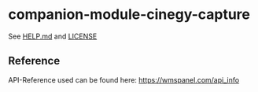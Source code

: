 # companion-module-cinegy-capture

See [HELP.md](./companion/HELP.md) and [LICENSE](./LICENSE)

## Reference
API-Reference used can be found here: https://wmspanel.com/api_info